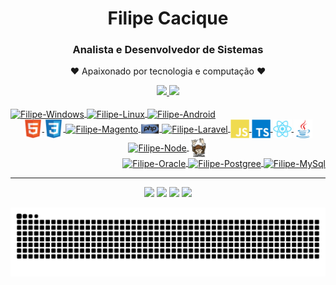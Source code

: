 <div align="center">
  <h1>Filipe Cacique</h1>
  <h3>Analista e Desenvolvedor de Sistemas</h3>
  <p>❤️ Apaixonado por tecnologia e computação ❤️</p>
</div>

<div align="center">
  <a href="https://github.com/CaciqueFilipe">
  <img height="180em" src="https://github-readme-stats.vercel.app/api?username=CaciqueFilipe&show_icons=true&theme=dark&include_all_commits=true&count_private=true"/>
  <img height="180em" src="https://github-readme-stats.vercel.app/api/top-langs/?username=CaciqueFilipe&layout=compact&langs_count=7&theme=tokyonight"/>
</div>
  
<div align="center" style="display: inline_block"><br>
  <div align="start">
    <img align="center" alt="Filipe-Windows" height="30" width="30" src="https://img.icons8.com/color/344/windows-10.png">
    <img align="center" alt="Filipe-Linux" height="30" width="30" src="https://img.icons8.com/color/344/linux--v2.png">
    <img align="center" alt="Filipe-Android" height="30" width="30" src="https://img.icons8.com/color/344/android-os.png">
  </div>
  <div align="center">
    <img align="center" alt="Filipe-HTML" height="30" width="30" src="https://raw.githubusercontent.com/devicons/devicon/master/icons/html5/html5-original.svg">
    <img align="center" alt="Filipe-CSS" height="30" width="30" src="https://raw.githubusercontent.com/devicons/devicon/master/icons/css3/css3-original.svg">
     <img align="center" alt="Filipe-Magento" height="30" width="30" src="https://cdn.jsdelivr.net/gh/devicons/devicon/icons/magento/magento-original.svg">
    <img align="center" alt="Filipe-Php" height="30" width="30" src="https://raw.githubusercontent.com/devicons/devicon/master/icons/php/php-original.svg">
     <img align="center" alt="Filipe-Laravel" height="30" width="30" src="https://upload.wikimedia.org/wikipedia/commons/thumb/9/9a/Laravel.svg/985px-Laravel.svg.png">
    <img align="center" alt="Filipe-Js" height="30" width="30" src="https://raw.githubusercontent.com/devicons/devicon/master/icons/javascript/javascript-plain.svg">
    <img align="center" alt="Filipe-Ts" height="30" width="30" src="https://raw.githubusercontent.com/devicons/devicon/master/icons/typescript/typescript-plain.svg">
    <img align="center" alt="Filipe-React" height="30" width="30" src="https://raw.githubusercontent.com/devicons/devicon/master/icons/react/react-original.svg">
     <img align="center" alt="Filipe-Java" height="30" width="30" src="https://raw.githubusercontent.com/devicons/devicon/master/icons/java/java-original.svg">
    <img align="center" alt="Filipe-Node" height="30" width="30" src="https://img.icons8.com/color/344/nodejs.png">
    <img align="center" alt="Filipe-Composer" height="30" width="30" src="https://raw.githubusercontent.com/devicons/devicon/master/icons/composer/composer-original.svg">
 
  </div>
  <div align="end">
    <img align="center" alt="Filipe-Oracle" height="30" width="30" src="https://img.icons8.com/color/344/oracle-logo.png">
    <img align="center" alt="Filipe-Postgree" height="30" width="30" src="https://img.icons8.com/color/344/postgreesql.png">
    <img align="center" alt="Filipe-MySql" height="30" width="30" src="https://img.icons8.com/color/344/maria-db.png">
    
  </div>
</div>
<hr/>
<div align="center"> 
  <a href="https://www.facebook.com/filipe.cacique" target="_blank"><img src="https://img.shields.io/badge/Facebook-FF0000?style=for-the-badge&logo=facebook&logoColor=white" target="_blank"></a>
  <a href="https://instagram.com/filipecacique" target="_blank"><img src="https://img.shields.io/badge/-Instagram-%23E4405F?style=for-the-badge&logo=instagram&logoColor=white" target="_blank"></a>
  <a href = "mailto:felipe.cacique@hotmail.com"><img src="https://img.shields.io/badge/-Gmail-%23333?style=for-the-badge&logo=gmail&logoColor=white" target="_blank"></a>
  <a href="https://br.linkedin.com/in/filipe-cacique-b25b97169" target="_blank"><img src="https://img.shields.io/badge/-LinkedIn-%230077B5?style=for-the-badge&logo=linkedin&logoColor=white" target="_blank"></a> 
  
</div> 
<div align="center"> 
 
  ![Snake animation](https://github.com/CaciqueFilipe/snake-config/blob/main/snake.svg)
 
</div>

